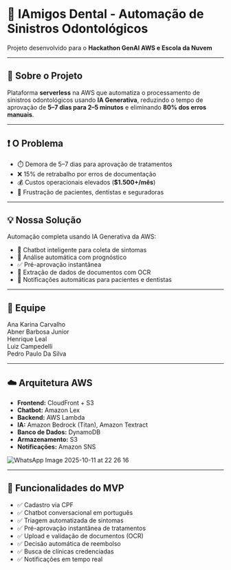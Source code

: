 # 🦷 IAmigos Dental - Automação de Sinistros Odontológicos

Projeto desenvolvido para o **Hackathon GenAI AWS e Escola da Nuvem**

---

## 📌 Sobre o Projeto

Plataforma **serverless** na AWS que automatiza o processamento de sinistros odontológicos usando **IA Generativa**, reduzindo o tempo de aprovação de **5–7 dias para 2–5 minutos** e eliminando **80% dos erros manuais**.

---

## ❗ O Problema

- ⏱️ Demora de 5–7 dias para aprovação de tratamentos  
- ❌ 15% de retrabalho por erros de documentação  
- 💰 Custos operacionais elevados (**$1.500+/mês**)  
- 😤 Frustração de pacientes, dentistas e seguradoras  

---

## 💡 Nossa Solução

Automação completa usando IA Generativa da AWS:

- 🤖 Chatbot inteligente para coleta de sintomas  
- 🧠 Análise automática com prognóstico  
- ✅ Pré-aprovação instantânea  
- 📄 Extração de dados de documentos com OCR  
- 🔔 Notificações automáticas para pacientes e dentistas  

---

## 👥 Equipe

Ana Karina Carvalho  
Abner Barbosa Junior  
Henrique Leal  
Luiz Campedelli  
Pedro Paulo Da Silva  

---

## ☁️ Arquitetura AWS

- **Frontend:** CloudFront + S3  
- **Chatbot:** Amazon Lex  
- **Backend:** AWS Lambda  
- **IA:** Amazon Bedrock (Titan), Amazon Textract  
- **Banco de Dados:** DynamoDB  
- **Armazenamento:** S3  
- **Notificações:** Amazon SNS

![WhatsApp Image 2025-10-11 at 22 26 16](https://github.com/user-attachments/assets/158974e9-c787-4f61-8eb7-c40ed3b8da7d)

---


## 🚀 Funcionalidades do MVP

- ✅ Cadastro via CPF  
- ✅ Chatbot conversacional em português  
- ✅ Triagem automatizada de sintomas  
- ✅ Pré-aprovação instantânea de tratamentos  
- ✅ Upload e validação de documentos (OCR)  
- ✅ Decisão automática de reembolso  
- ✅ Busca de clínicas credenciadas  
- ✅ Notificações em tempo real  
